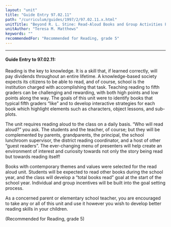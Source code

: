 ```yaml
---
layout: "unit"
title: "Guide Entry 97.02.11"
path: "/curriculum/guides/1997/2/97.02.11.x.html"
unitTitle: "Beyond R. L. Stine: Read-Aloud Books and Group Activities For Fifth Graders"
unitAuthor: "Teresa M. Matthews"
keywords: ""
recommendedFor: "Recommended for Reading, grade 5"
---
```

<body>
<hr/>
 <h4>
  Guide Entry to 97.02.11:
 </h4>
 Reading is the key to knowledge. It is a skill that, if learned correctly, will pay dividends throughout an entire lifetime. A knowledge-based society expects its citizens to be able to read, and of course, school is the institution charged with accomplishing that task. Teaching reading to fifth graders can be challenging and rewarding, with both high points and low points along the way. The goals of this unit were to identify books that typical fifth graders “like” and to develop interactive strategies for each book which highlight elements such as characters, object lessons, and sub-plots.
 <p>
  The unit requires reading aloud to the class on a daily basis. “Who will read aloud?” you ask. The students and the teacher, of course; but they will be complemented by parents, grandparents, the principal, the school lunchroom supervisor, the district reading coordinator, and a host of other “guest readers”. The ever-changing menu of presenters will help create an environment of interest and curiosity towards not only the story being read but towards reading itself!
 </p>
 <p>
  Books with contemporary themes and values were selected for the read aloud unit. Students will be expected to read other books during the school year, and the class will develop a “total books read” goal at the start of the school year. Individual and group incentives will be built into the goal setting process.
 </p>
 <p>
  As a concerned parent or elementary school teacher, you are encouraged to take any or all of this unit and use it however you wish to develop better reading skills in your children.
 </p>
 <p>
  (Recommended for Reading, grade 5)
 </p>

</body>